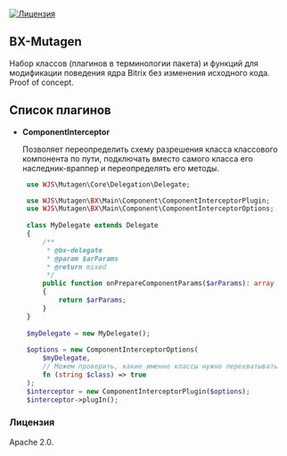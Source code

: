 [![Лицензия](https://img.shields.io/github/license/whiskyjs/bx-mutagen?style=flat-square)](https://github.com/whiskyjs/bx-mutagen/blob/develop/LICENSE.txt)

## BX-Mutagen

Набор классов (плагинов в терминологии пакета) и функций для модификации поведения ядра Bitrix без изменения исходного кода. Proof of concept.

## Список плагинов

* **ComponentInterceptor**

  Позволяет переопределить схему разрешения класса классового компонента по пути, подключать вместо самого класса его наследник-враппер и переопределять его методы.
  
  ```php
   use WJS\Mutagen\Core\Delegation\Delegate;
  
   use WJS\Mutagen\BX\Main\Component\ComponentInterceptorPlugin;
   use WJS\Mutagen\BX\Main\Component\ComponentInterceptorOptions;
   
   class MyDelegate extends Delegate
   {
       /**
        * @bx-delegate
        * @param $arParams
        * @return mixed
        */
       public function onPrepareComponentParams($arParams): array
       {
           return $arParams;
       }
   }
   
   $myDelegate = new MyDelegate();
   
   $options = new ComponentInterceptorOptions(
       $myDelegate,
       // Можем проверить, какие именно классы нужно перехватывать
       fn (string $class) => true
   );
   $interceptor = new ComponentInterceptorPlugin($options);
   $interceptor->plugIn();
  ```

### Лицензия

Apache 2.0.
